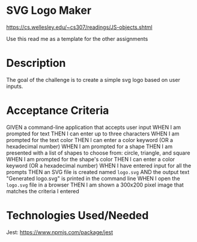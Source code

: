 # SVG Logo Maker 


https://cs.wellesley.edu/~cs307/readings/JS-objects.shtml

Use this read me as a template for the other assignments 

# Description 
The goal of the challenge is to create a simple svg logo based on user inputs. 

# Acceptance Criteria 
GIVEN a command-line application that accepts user input
WHEN I am prompted for text
THEN I can enter up to three characters
WHEN I am prompted for the text color
THEN I can enter a color keyword (OR a hexadecimal number)
WHEN I am prompted for a shape
THEN I am presented with a list of shapes to choose from: circle, triangle, and square
WHEN I am prompted for the shape's color
THEN I can enter a color keyword (OR a hexadecimal number)
WHEN I have entered input for all the prompts
THEN an SVG file is created named `logo.svg`
AND the output text "Generated logo.svg" is printed in the command line
WHEN I open the `logo.svg` file in a browser
THEN I am shown a 300x200 pixel image that matches the criteria I entered

# Technologies Used/Needed 
Jest: https://www.npmjs.com/package/jest